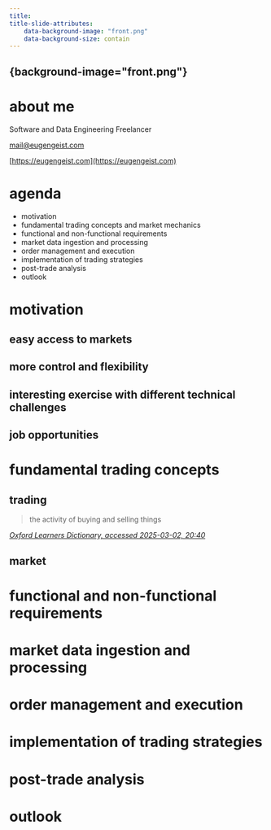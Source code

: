 ```yaml
---
title: 
title-slide-attributes:
    data-background-image: "front.png"
    data-background-size: contain
---
```


## {background-image="front.png"}

# about me

Software and Data Engineering Freelancer

[mail@eugengeist.com](mail@eugengeist.com)

[https://eugengeist.com](https://eugengeist.com)

# agenda

- motivation
- fundamental trading concepts and market mechanics
- functional and non-functional requirements
- market data ingestion and processing
- order management and execution
- implementation of trading strategies
- post-trade analysis
- outlook

# motivation

## easy access to markets

## more control and flexibility

## interesting exercise with different technical challenges

## job opportunities

# fundamental trading concepts

## trading
> the activity of buying and selling things 

_[Oxford Learners Dictionary, accessed 2025-03-02, 20:40](https://www.oxfordlearnersdictionaries.com/definition/american_english/trading?q=trading)_

## market


# functional and non-functional requirements

# market data ingestion and processing

# order management and execution

# implementation of trading strategies

# post-trade analysis

# outlook